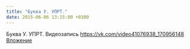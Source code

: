 ```yaml
---
title: "Буква У. УПРТ."
date: 2015-06-06 13:15:00 +0300
---
```


Буква У. УПРТ.
Видеозапись
<a class="vk-attach" href="https://vk.com/video41076938_170956148">https://vk.com/video41076938_170956148</a>
<a class="vk-attach" href="https://vk.com/video41076938_170956148">Вложение</a>
